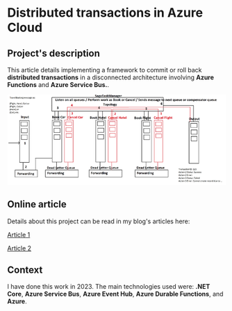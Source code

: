 # Distributed transactions in Azure Cloud

## Project's description

This article details implementing a framework to commit or roll back **distributed transactions** in a disconnected architecture involving **Azure Functions** and **Azure Service Bus.**.

![Components communication's diagram](./Images/Saga1.webp)

## Online article
Details about this project can be read in my blog's articles here: 

[Article 1](https://www.ideliversoft.com/post/distributed-transactions-in-the-cloud-part-i)

[Article 2](https://www.ideliversoft.com/post/distributed-transactions-in-the-cloud-part-ii)

## Context
I have done this work in 2023. The main technologies used were: **.NET Core**, **Azure Service Bus**, **Azure Event Hub**, **Azure Durable Functions**, and **Azure**.
